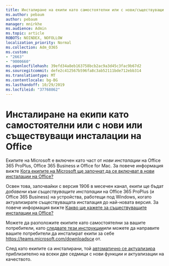 ```yaml
---
title: Инсталиране на екипи като самостоятелни или с нови/съществуващи инсталирания на Office
ms.author: pebaum
author: pebaum
manager: mnirkhe
ms.audience: Admin
ms.topic: article
ROBOTS: NOINDEX, NOFOLLOW
localization_priority: Normal
ms.collection: Adm_O365
ms.custom:
- "2663"
- "9000660"
ms.openlocfilehash: 39efd34a8eb163758bcb2ac9a3d45c3fac9b67d2
ms.sourcegitcommit: defe2c412567b596fa8c3ab52111bde712ebb314
ms.translationtype: MT
ms.contentlocale: bg-BG
ms.lasthandoff: 10/29/2019
ms.locfileid: "37768862"
---
```

# <a name="installing-teams-as-standalone-or-with-new-or-existing-office-installations"></a>Инсталиране на екипи като самостоятелни или с нови или съществуващи инсталации на Office

Екипите на Microsoft е включен като част от *нови инсталации* на Office 365 ProPlus, Office 365 Business и Office for Mac. За повече информация вижте [Кога екипите на Microsoft ще започнат да се включват в нови инсталации на Office?](https://docs.microsoft.com/deployoffice/teams-install#when-will-microsoft-teams-start-being-included-with-new-installations-of-office-365-proplus)

Освен това, започвайки с версия 1906 в месечен канал, екипи ще бъдат *добавени към съществуващите инсталации* на Office 365 ProPlus (и Office 365 Business) на устройства, работещи под Windows, когато актуализирате съществуващата инсталация до най-новата версия. За повече информация вижте [Какво ще кажете за съществуващите инсталации на Office?](https://docs.microsoft.com/deployoffice/teams-install#what-about-existing-installations-of-office-365-proplus)

Можете да разположите екипите като самостоятелни за вашите потребители, като [следвате тези инструкции](https://docs.microsoft.com/MicrosoftTeams/msi-deployment)или можете да направите вашите потребители да инсталират екипи за себе https://teams.microsoft.com/downloadsси от.

След като екипите са инсталирани, той [автоматично се актуализира](https://docs.microsoft.com/deployoffice/teams-install#feature-and-quality-updates-for-microsoft-teams) приблизително на всеки две седмици с нови функции и актуализации на качеството. 

